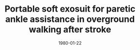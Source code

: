 ---
title: "Portable soft exosuit for paretic ankle assistance in overground walking after stroke"
collection: publications
permalink: /publication/CO-3
date: 1980-01-22
venue: 'Engineering'
citation: 'Bae J., Siviy C, Rouleau M., Menard N., O’Donnell K., Galiana .I, Athanassiu M., Ryan D., Sloot L.,  <b>Kudzia P.</b>,, Ellis TD., Awad LN., Walsh CJ. (Platform) Portable soft exosuit for paretic ankle assistance in overground walking after stroke. <i>Dynamic Walking.Pensacola</i>, Florida, USA. <b>2017</b>'
---